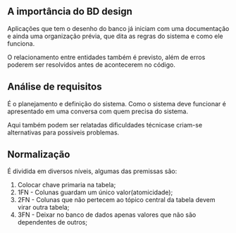 ## A importância do BD design

Aplicações que tem o desenho do banco já iniciam com uma documentação e ainda uma organização prévia, que dita as regras do sistema e como ele funciona.

O relacionamento entre entidades também é previsto, além de erros poderem ser resolvidos antes de acontecerem no código.

## Análise de requisitos
É o planejamento e definição do sistema. Como o sistema deve funcionar é apresentado em uma conversa com quem precisa do sistema.

Aqui também podem ser relatadas dificuldades técnicase criam-se alternativas para possiveis problemas.

## Normalização

É dividida em diversos níveis, algumas das premissas são:
1. Colocar chave primaria na tabela;
2. 1FN - Colunas guardam um único valor(atomicidade);
3. 2FN - Colunas que não pertecem ao tópico central da tabela devem virar outra tabela;
4. 3FN - Deixar no banco de dados apenas valores que não são dependentes de outros;